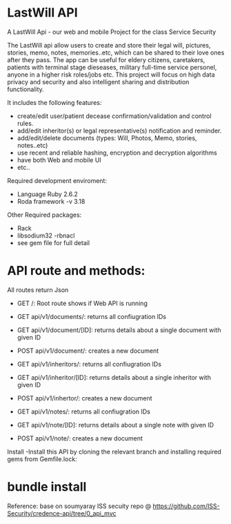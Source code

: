 # LastWill API

A LastWill Api - our web and mobile Project for the class Service Security

The LastWill api allow users to create and store their legal will, pictures, stories, memo, notes, memories..etc, which can be shared to their love ones after they pass. The app can be useful for eldery citizens, caretakers,  patients with terminal stage dieseases, military full-time service personel, anyone in a higher risk roles/jobs etc.  This project will focus on high data privacy and security and also intelligent sharing and distribution functionality.

It includes the following features:
  - create/edit user/patient decease confirmation/validation and control rules.
  - add/edit inheritor(s) or legal representative(s) notification and reminder.
  - add/edit/delete documents (types: Will, Photos, Memo, stories, notes..etc)
  - use recent and reliable hashing, encryption and decryption algorithms
  - have both Web and mobile UI
  - etc..
 
 Required development enviroment:
  - Language Ruby 2.6.2
  - Roda framework -v 3.18
  
 Other Required packages:
   - Rack 
   - libsodium32 -rbnacl
   - see gem file for full detail
 
# API route and methods:
  
All routes return Json
- GET /: Root route shows if Web API is running
- GET api/v1/documents/: returns all confiugration IDs
- GET api/v1/document/[ID]: returns details about a single document with given ID
- POST api/v1/document/: creates a new document


- GET api/v1/inheritors/: returns all confiugration IDs
- GET api/v1/inheritor/[ID]: returns details about a single inheritor with given ID
- POST api/v1/inhertor/: creates a new document

- GET api/v1/notes/: returns all confiugration IDs
- GET api/v1/note/[ID]: returns details about a single note with given ID
- POST api/v1/note/: creates a new document

Install
-Install this API by cloning the relevant branch and installing required gems from Gemfile.lock:
 # bundle install

   
  Reference: base on soumyaray ISS secuity repo @ https://github.com/ISS-Security/credence-api/tree/0_api_mvc
  

